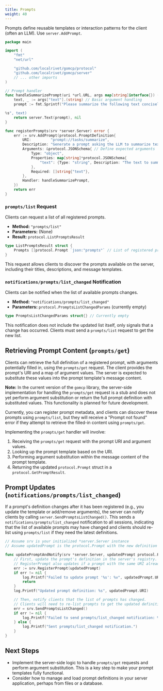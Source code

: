 ```yaml
---
title: Prompts
weight: 40
---
```


Prompts define reusable templates or interaction patterns for the client (often an LLM). Use `server.AddPrompt`.

```go
package main

import (
	"fmt"
	"net/url"

	"github.com/localrivet/gomcp/protocol"
	"github.com/localrivet/gomcp/server"
	// ... other imports
)

// Prompt handler
func handleSummarizePrompt(uri *url.URL, args map[string]interface{}) (protocol.Content, error) {
	text, _ := args["text"].(string) // Basic argument handling
	prompt := fmt.Sprintf("Please summarize the following text concisely:

%s", text)
	return server.Text(prompt), nil
}

func registerPrompts(srv *server.Server) error {
	err := srv.AddPrompt(protocol.PromptDefinition{
		URI:         "prompt://tasks/summarize",
		Description: "Generate a prompt asking the LLM to summarize text.",
		Arguments: &protocol.JSONSchema{ // Define expected arguments
			Type: "object",
			Properties: map[string]*protocol.JSONSchema{
				"text": {Type: "string", Description: "The text to summarize."},
			},
			Required: []string{"text"},
		},
		Handler: handleSummarizePrompt,
	})
	return err
}
```

### `prompts/list` Request

Clients can request a list of all registered prompts.

- **Method:** `"prompts/list"`
- **Parameters:** (None)
- **Result:** `protocol.ListPromptsResult`

```go
type ListPromptsResult struct {
	Prompts []protocol.Prompt `json:"prompts"` // List of registered prompts
}
```

This request allows clients to discover the prompts available on the server, including their titles, descriptions, and message templates.

### `notifications/prompts/list_changed` Notification

Clients can be notified when the list of available prompts changes.

- **Method:** `"notifications/prompts/list_changed"`
- **Parameters:** `protocol.PromptsListChangedParams` (currently empty)

```go
type PromptsListChangedParams struct{} // Currently empty
```

This notification does not include the updated list itself, only signals that a change has occurred. Clients must send a `prompts/list` request to get the new list.

## Retrieving Prompt Content (`prompts/get`)

Clients can retrieve the full definition of a registered prompt, with arguments potentially filled in, using the `prompts/get` request. The client provides the prompt's URI and a map of argument values. The server is expected to substitute these values into the prompt template's message content.

**Note:** In the current version of the `gomcp` library, the server-side implementation for handling the `prompts/get` request is a stub and does not yet perform argument substitution or return the full prompt definition with substituted values. This functionality is planned for future development.

Currently, you can register prompt metadata, and clients can discover these prompts using `prompts/list`, but they will receive a "Prompt not found" error if they attempt to retrieve the filled-in content using `prompts/get`.

Implementing the `prompts/get` handler will involve:

1.  Receiving the `prompts/get` request with the prompt URI and argument values.
2.  Looking up the prompt template based on the URI.
3.  Performing argument substitution within the message content of the prompt template.
4.  Returning the updated `protocol.Prompt` struct in a `protocol.GetPromptResult`.

## Prompt Updates (`notifications/prompts/list_changed`)

If a prompt's definition changes after it has been registered (e.g., you update the template or add/remove arguments), the server can notify clients by calling `server.SendPromptsListChanged()`. This sends a `notifications/prompts/list_changed` notification to all sessions, indicating that the list of available prompts may have changed and clients should re-list using `prompts/list` if they need the latest definitions.

```go
// Assume srv is your initialized *server.Server instance
// Assume updatedPrompt is the protocol.Prompt with the new definition

func updatePromptAndNotify(srv *server.Server, updatedPrompt protocol.Prompt) {
    // First, update the prompt's definition in the server's registry.
    // RegisterPrompt also updates if a prompt with the same URI already exists.
    err := srv.RegisterPrompt(updatedPrompt)
    if err != nil {
        log.Printf("Failed to update prompt '%s': %v", updatedPrompt.URI, err)
        return
    }
    log.Printf("Updated prompt definition: %s", updatedPrompt.URI)

    // Then, notify clients that the list of prompts has changed.
    // Clients will need to re-list prompts to get the updated definition.
    err = srv.SendPromptsListChanged()
    if err != nil {
        log.Printf("Failed to send prompts/list_changed notification: %v", err)
    } else {
        log.Printf("Sent prompts/list_changed notification.")
    }
}
```

## Next Steps

- Implement the server-side logic to handle `prompts/get` requests and perform argument substitution. This is a key step to make your prompt templates fully functional.
- Consider how to manage and load prompt definitions in your server application, perhaps from files or a database.
